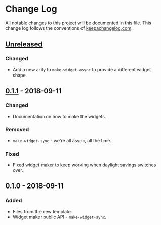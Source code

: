 # Change Log
All notable changes to this project will be documented in this file. This change log follows the conventions of [keepachangelog.com](http://keepachangelog.com/).

## [Unreleased]
### Changed
- Add a new arity to `make-widget-async` to provide a different widget shape.

## [0.1.1] - 2018-09-11
### Changed
- Documentation on how to make the widgets.

### Removed
- `make-widget-sync` - we're all async, all the time.

### Fixed
- Fixed widget maker to keep working when daylight savings switches over.

## 0.1.0 - 2018-09-11
### Added
- Files from the new template.
- Widget maker public API - `make-widget-sync`.

[Unreleased]: https://github.com/your-name/ant-colony/compare/0.1.1...HEAD
[0.1.1]: https://github.com/your-name/ant-colony/compare/0.1.0...0.1.1
